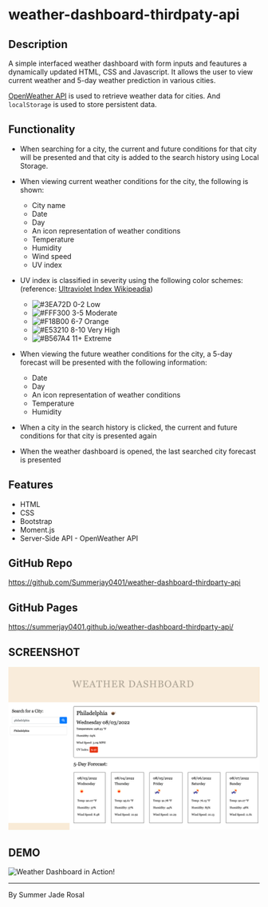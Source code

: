 # weather-dashboard-thirdpaty-api

## Description

A simple interfaced weather dashboard with form inputs and feautures a dynamically updated HTML, CSS and Javascript. It allows the user to view current weather and 5-day weather prediction in various cities.

[OpenWeather API](https://openweathermap.org/api) is used to retrieve weather data for cities. And `localStorage` is used to store persistent data.

## Functionality

* When searching for a city, the current and future conditions for that city will be presented and that city is added to the search history using Local Storage.
  
* When viewing current weather conditions for the city, the following is shown:
  * City name
  * Date
  * Day
  * An icon representation of weather conditions
  * Temperature
  * Humidity
  * Wind speed
  * UV index

* UV index is classified in severity using the following color schemes:
(reference: [Ultraviolet Index Wikipeadia](https://en.wikipedia.org/wiki/Ultraviolet_index#:~:text=A%20UV%20index%20reading%20of,broad%20spectrum%20SPF%2030%2B%20sunscreen.&text=A%20UV%20index%20reading%20of%206%20to%207%20means%20high,harm%20from%20unprotected%20sun%20exposure.))
  * ![#3EA72D](https://via.placeholder.com/15/3EA72D/000000?text=+) 0-2 Low
  * ![#FFF300](https://via.placeholder.com/15/FFF300/000000?text=+) 3-5 Moderate
  * ![#F18B00](https://via.placeholder.com/15/F18B00/000000?text=+) 6-7 Orange
  * ![#E53210](https://via.placeholder.com/15/E53210/000000?text=+) 8-10 Very High
  * ![#B567A4](https://via.placeholder.com/15/B567A4/000000?text=+) 11+ Extreme

* When viewing the future weather conditions for the city, a 5-day forecast will be presented with the following information:
  * Date
  * Day
  * An icon representation of weather conditions
  * Temperature
  * Humidity
  
* When a city in the search history is clicked, the current and future conditions for that city is presented again
* When the weather dashboard is opened, the last searched city forecast is presented
  
## Features

* HTML
* CSS
* Bootstrap
* Moment.js
* Server-Side API - OpenWeather API

## GitHub Repo
https://github.com/Summerjay0401/weather-dashboard-thirdparty-api

## GitHub Pages
https://summerjay0401.github.io/weather-dashboard-thirdparty-api/

## SCREENSHOT
![Screenhot!](./screenshots/summerjay0401.github.io_weather-dashboard-thirdparty-api_.png)

## DEMO
![Weather Dashboard in Action!](./screenshots/Screen%20Recording%202022-08-03%20at%2010.31.20%20PM.gif)

- - -

By Summer Jade Rosal